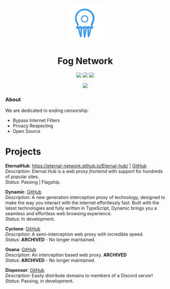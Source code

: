 <p align="center">
<img width="120px" src="https://raw.githubusercontent.com/FogNetwork/.github/main/img/FN2.png">
</p>

<h1 align="center">Fog Network</h1>

<p align="center">
<a href="https://discord.gg/QGwumCE4"><img height="30px" src="https://img.shields.io/badge/Discord-7289DA?style=for-the-badge&logo=discord&logoColor=white"><img></a>
<a href="https://twitter.com/Fog_Network"><img height="30px" src="https://img.shields.io/badge/Twitter-1DA1F2?style=for-the-badge&logo=twitter&logoColor=white"><img></a>
<a href="https://reddit.com/r/FogNetwork"><img height="30px" src="https://img.shields.io/badge/Reddit-FF4500?style=for-the-badge&logo=reddit&logoColor=white"><img></a>
  <p align="center">
<a href="https://eternal-network.github.io/"><img src="https://img.shields.io/website?down_message=eternal-network.github.io%20is%20down%20&style=for-the-badge&up_message=eternal-network.github.io%20is%20up%21&url=https%3A%2F%2Fneealdon3.github.io"></img></a>
  </p>
</p>

### About
We are dedicated to ending censorship.

- Bypass Internet Filters
- Privacy Respecting
- Open Source

#  Projects

**EternalHub**: https://eternal-network.github.io/Eternal-hub/ | [GitHub](https://github.com/Eternal-Network/Eternal-hub)
<br>
*Description*: Eternal Hub is a web proxy *frontend* with support for hundreds of popular sites.
<br>
*Status*: Passing | Flagship. 

**Dynamic**: [GitHub](https://github.com/NebulaServices/Dynamic)
<br>
*Description*: A new generation interception proxy of technology, designed to make the way you interact with the internet effortlessly fast. Built with the latest technologies and fully written in TypeScript, Dynamic brings you a seamless and effortless web browsing experience.
<br>
*Status*: In development. 

**Cyclone**: [GitHub](https://github.com/NebulaServices/Cyclone)
<br>
*Description*: A semi-interception web proxy with incredible speed. 
<br>
*Status*: **ARCHIVED** - No longer maintained.

**Osana**: [GitHub](https://github.com/NebulaServices/Osana)
<br>
*Description*: An interception based web proxy. **ARCHIVED**
<br>
*Status*: **ARCHIVED** - No longer maintained. 

**Dispenser**: [GitHub](https://nebulaservices.github.io/Dispenser/)
<br>
*Description*: Easily distribute domains to members of a Discord server!
<br>
*Status*: Passing, in development.
